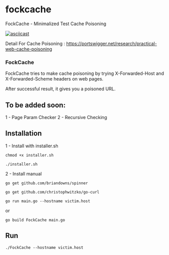 # fockcache
FockCache  - Minimalized Test Cache Poisoning

[![asciicast](https://asciinema.org/a/WKTlr2ffvL6CAISm7oSzSZCLe.svg)](https://asciinema.org/a/WKTlr2ffvL6CAISm7oSzSZCLe)

Detail For Cache Poisoning : https://portswigger.net/research/practical-web-cache-poisoning

### FockCache #

FockCache tries to make cache poisoning by trying X-Forwarded-Host and X-Forwarded-Scheme headers on web pages.

After successful result, it gives you a poisoned URL.



## To be added soon: 

1 - Page Param Checker
2 - Recursive Checking


## Installation

1 - Install with installer.sh

`chmod +x installer.sh`

`./installer.sh`

2 - Install manual

`go get github.com/briandowns/spinner`

`go get github.com/christophwitzko/go-curl`

`go run main.go --hostname victim.host`

or 

`go build FockCache main.go`

## Run

`./FockCache --hostname victim.host `

